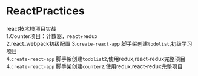 # ReactPractices
react技术栈项目实战  
1.Counter项目：计数器，react+redux  
2.react_webpack初级配置
3.`create-react-app` 脚手架创建`todolist`,初级学习项目  
4.`create-react-app` 脚手架创建`todolist2`,使用redux,react-redux完整项目
4.`create-react-app` 脚手架创建`counter2`,使用redux,react-redux完整项目

